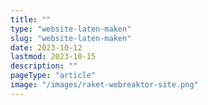 ```yaml
---
title: ""
type: "website-laten-maken"
slug: "website-laten-maken"
date: 2023-10-12
lastmod: 2023-10-15
description: ""
pageType: "article"
image: "/images/raket-webreaktor-site.png"
---
```



